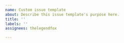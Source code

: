 ```yaml
---
name: Custom issue template
about: Describe this issue template's purpose here.
title: ''
labels: ''
assignees: thelegendfox

---
```



